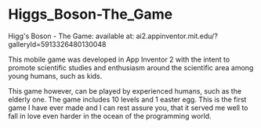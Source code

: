 # Higgs_Boson-The_Game
Higg's Boson - The Game: 
available at: ai2.appinventor.mit.edu/?galleryId=5913326480130048


This mobile game was developed in App Inventor 2 with the intent to promote scientific studies and enthusiasm around the scientific area among young humans, such as kids. 

This game however, can be played by experienced humans, such as the elderly one.  The game includes 10 levels and 1 easter egg. This is the first game I have ever made and I can rest assure you, that it served me well to fall in love even harder in the ocean of the programming world.
